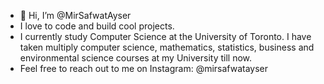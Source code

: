 - 👋 Hi, I’m @MirSafwatAyser
- I love to code and build cool projects.
- I currently study Computer Science at the University of Toronto. I have taken multiply computer science, mathematics, statistics, business and environmental science courses at my University till now.
- Feel free to reach out to me on Instagram: @mirsafwatayser
